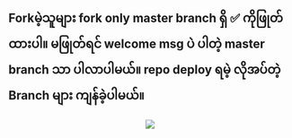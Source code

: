 ## Forkမဲ့သူများ fork only master branch ရှိ ✅ ကိုဖြုတ်ထားပါ။ မဖြုတ်ရင် welcome msg ပဲ ပါတဲ့ master branch သာ ပါလာပါမယ်။ repo deploy ရမဲ့ လိုအပ်တဲ့ Branch များ ကျန်ခဲ့ပါမယ်။

<p align="center">
<img src="https://user-images.githubusercontent.com/119148169/221219872-1c829f4b-a5f6-4122-a898-12c8401a7860.jpeg">
</p>
